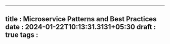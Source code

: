 
---
title : Microservice Patterns and Best Practices
date : 2024-01-22T10:13:31.3131+05:30
draft : true
tags : 
---
